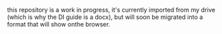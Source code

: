 
this repository is a work in progress, it's currently imported from my drive (which is why the DI guide is a docx), but will soon be migrated into a format that will show onthe browser.
